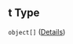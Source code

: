 ## t Type

`object[]` ([Details](page-properties-r-items-properties-p-items-properties-l-items-properties-t-items.md))
